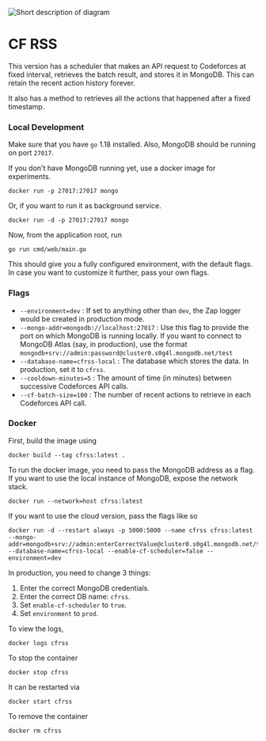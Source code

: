 ![Short description of diagram](cfrss-poster.png)
# CF RSS


This version has a scheduler that makes an API request to Codeforces at fixed interval, retrieves the batch result, and stores it in MongoDB. This can retain the recent action history forever.

It also has a method to retrieves all the actions that happened after a fixed timestamp.

### Local Development
Make sure that you have `go` 1.18 installed. Also, MongoDB should be running on port `27017`.

If you don't have MongoDB running yet, use a docker image for experiments.

```shell
docker run -p 27017:27017 mongo
```

Or, if you want to run it as background service.

```shell
docker run -d -p 27017:27017 mongo
```

Now, from the application root, run

```shell
go run cmd/web/main.go
```

This should give you a fully configured environment, with the default flags. In case you want to customize it further, pass your own flags.


### Flags
* `--environment=dev` : If set to anything other than `dev`, the Zap logger would be created in production mode.
* `--mongo-addr=mongodb://localhost:27017` : Use this flag to provide the port on which MongoDB is running locally. If you want to connect to MongoDB Atlas (say, in production), use the format `mongodb+srv://admin:password@cluster0.s0g4l.mongodb.net/test`
* `--database-name=cfrss-local` : The database which stores the data. In production, set it to `cfrss`.
* `--cooldown-minutes=5` : The amount of time (in minutes) between successive Codeforces API calls.
* `--cf-batch-size=100` : The number of recent actions to retrieve in each Codeforces API call.

### Docker 
First, build the image using
```shell
docker build --tag cfrss:latest .
```

To run the docker image, you need to pass the MongoDB address as a flag. If you want to use the local instance of MongoDB, expose the network stack. 

```shell
docker run --network=host cfrss:latest 
```

If you want to use the cloud version, pass the flags like so

```shell
docker run -d --restart always -p 5000:5000 --name cfrss cfrss:latest --mongo-addr=mongodb+srv://admin:enterCorrectValue@cluster0.s0g4l.mongodb.net/test --database-name=cfrss-local --enable-cf-scheduler=false --environment=dev
```

In production, you need to change 3 things:
1. Enter the correct MongoDB credentials.
2. Enter the correct DB name: `cfrss`.
3. Set `enable-cf-scheduler` to `true`.
4. Set `environment` to `prod`.

To view the logs, 

```shell
docker logs cfrss
```

To stop the container
```shell
docker stop cfrss
```

It can be restarted via

```shell
docker start cfrss
```

To remove the container

```shell
docker rm cfrss
```
